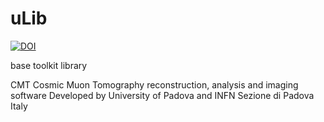 # uLib

[![DOI](https://zenodo.org/badge/36926725.svg)](https://zenodo.org/badge/latestdoi/36926725)

base toolkit library

CMT Cosmic Muon Tomography reconstruction, analysis and imaging software
Developed by University of Padova and INFN Sezione di Padova  Italy

